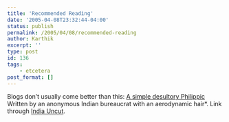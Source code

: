 ```yaml
---
title: 'Recommended Reading'
date: '2005-04-08T23:32:44-04:00'
status: publish
permalink: /2005/04/08/recommended-reading
author: Karthik
excerpt: ''
type: post
id: 136
tags:
    - etcetera
post_format: []
---
```

Blogs don’t usually come better than this: [ A simple desultory Philippic](http://sadoldbong.blogspot.com/) Written by an anonymous Indian bureaucrat with an aerodynamic hair*. Link through [India Uncut](http://www.indiauncut.blogspot.com).